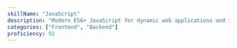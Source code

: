 ```yaml
---
skillName: "JavaScript"
description: "Modern ES6+ JavaScript for dynamic web applications and interactive user interfaces"
categories: ["Frontend", "Backend"]
proficiency: 92
---
```

